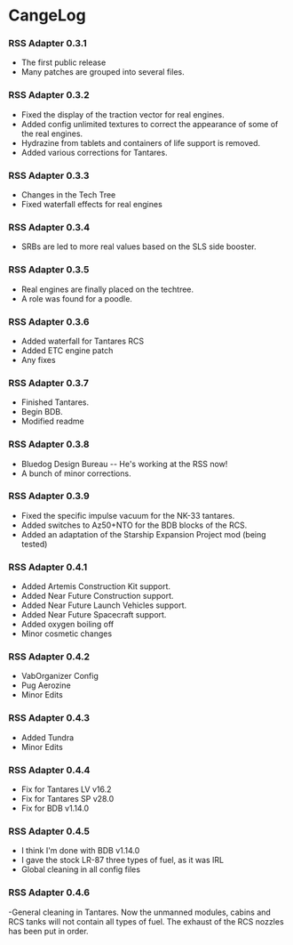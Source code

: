 # CangeLog

### RSS Adapter 0.3.1

- The first public release
- Many patches are grouped into several files.

### RSS Adapter 0.3.2

- Fixed the display of the traction vector for real engines.
- Added config unlimited textures to correct the appearance of some of the real engines.
- Hydrazine from tablets and containers of life support is removed.
- Added various corrections for Tantares.

### RSS Adapter 0.3.3

- Changes in the Tech Tree
- Fixed waterfall effects for real engines

### RSS Adapter 0.3.4

- SRBs are led to more real values based on the SLS side booster.

### RSS Adapter 0.3.5

- Real engines are finally placed on the techtree.
- A role was found for a poodle.

### RSS Adapter 0.3.6

- Added waterfall for Tantares RCS
- Added ETC engine patch
- Any fixes

### RSS Adapter 0.3.7

- Finished Tantares.
- Begin BDB.
- Modified readme

### RSS Adapter 0.3.8

- Bluedog Design Bureau -- He's working at the RSS now!
- A bunch of minor corrections.

### RSS Adapter 0.3.9

- Fixed the specific impulse vacuum for the NK-33 tantares.
- Added switches to Az50+NTO for the BDB blocks of the RCS.
- Added an adaptation of the Starship Expansion Project mod (being tested)

### RSS Adapter 0.4.1

- Added Artemis Construction Kit support.
- Added Near Future Construction support.
- Added Near Future Launch Vehicles support.
- Added Near Future Spacecraft support.
- Added oxygen boiling off
- Minor cosmetic changes

### RSS Adapter 0.4.2

- VabOrganizer Config
- Pug Aerozine
- Minor Edits

### RSS Adapter 0.4.3

- Added Tundra
- Minor Edits

### RSS Adapter 0.4.4

- Fix for Tantares LV v16.2
- Fix for Tantares SP v28.0
- Fix for BDB v1.14.0

### RSS Adapter 0.4.5

- I think I'm done with BDB v1.14.0
- I gave the stock LR-87 three types of fuel, as it was IRL
- Global cleaning in all config files

### RSS Adapter 0.4.6

-General cleaning in Tantares.
Now the unmanned modules, cabins and RCS tanks will not contain all types of fuel.
The exhaust of the RCS nozzles has been put in order.
